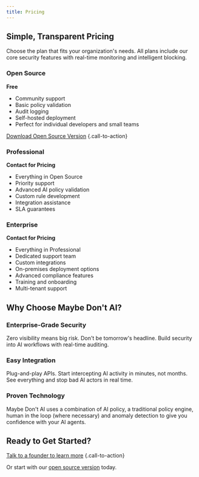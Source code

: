 ```yaml
---
title: Pricing
---
```


## Simple, Transparent Pricing

Choose the plan that fits your organization's needs. All plans include our core security features with real-time monitoring and intelligent blocking.

### Open Source
**Free**
- Community support
- Basic policy validation
- Audit logging
- Self-hosted deployment
- Perfect for individual developers and small teams

[Download Open Source Version](/download/)
{.call-to-action}

### Professional
**Contact for Pricing**
- Everything in Open Source
- Priority support
- Advanced AI policy validation
- Custom rule development
- Integration assistance
- SLA guarantees

### Enterprise
**Contact for Pricing**
- Everything in Professional
- Dedicated support team
- Custom integrations
- On-premises deployment options
- Advanced compliance features
- Training and onboarding
- Multi-tenant support

## Why Choose Maybe Don't AI?

### Enterprise-Grade Security
Zero visibility means big risk. Don't be tomorrow's headline. Build security into AI workflows with real-time auditing.

### Easy Integration
Plug-and-play APIs. Start intercepting AI activity in minutes, not months. See everything and stop bad AI actors in real time.

### Proven Technology
Maybe Don't AI uses a combination of AI policy, a traditional policy engine, human in the loop (where necessary) and anomaly detection to give you confidence with your AI agents.

## Ready to Get Started?

[Talk to a founder to learn more](https://cal.com/kmillermd/30min)
{.call-to-action}

Or start with our [open source version](/download/) today.